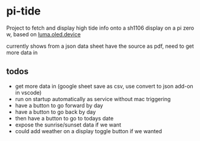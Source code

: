 # pi-tide

Project to fetch and display high tide info onto a sh1106 display on a pi zero w, based on [luma.oled.device](https://luma-oled.readthedocs.io/en/latest)

currently shows from a json data sheet
have the source as pdf, need to get more data in

## todos

- get more data in (google sheet save as csv, use convert to json add-on in vscode)
- run on startup automatically as service without mac triggering
- have a button to go forward by day
- have a button to go back by day
- then have a button to go to todays date
- expose the sunrise/sunset data if we want
- could add weather on a display toggle button if we wanted
